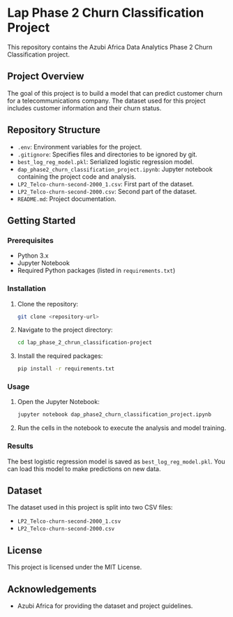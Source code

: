 # Lap Phase 2 Churn Classification Project

This repository contains the Azubi Africa Data Analytics Phase 2 Churn Classification project.

## Project Overview

The goal of this project is to build a model that can predict customer churn for a telecommunications company. The dataset used for this project includes customer information and their churn status.

## Repository Structure

- `.env`: Environment variables for the project.
- `.gitignore`: Specifies files and directories to be ignored by git.
- `best_log_reg_model.pkl`: Serialized logistic regression model.
- `dap_phase2_churn_classification_project.ipynb`: Jupyter notebook containing the project code and analysis.
- `LP2_Telco-churn-second-2000_1.csv`: First part of the dataset.
- `LP2_Telco-churn-second-2000.csv`: Second part of the dataset.
- `README.md`: Project documentation.

## Getting Started

### Prerequisites

- Python 3.x
- Jupyter Notebook
- Required Python packages (listed in `requirements.txt`)

### Installation

1. Clone the repository:
    ```sh
    git clone <repository-url>
    ```
2. Navigate to the project directory:
    ```sh
    cd lap_phase_2_chrun_classification-project
    ```
3. Install the required packages:
    ```sh
    pip install -r requirements.txt
    ```

### Usage

1. Open the Jupyter Notebook:
    ```sh
    jupyter notebook dap_phase2_churn_classification_project.ipynb
    ```
2. Run the cells in the notebook to execute the analysis and model training.

### Results

The best logistic regression model is saved as `best_log_reg_model.pkl`. You can load this model to make predictions on new data.

## Dataset

The dataset used in this project is split into two CSV files:
- `LP2_Telco-churn-second-2000_1.csv`
- `LP2_Telco-churn-second-2000.csv`

## License

This project is licensed under the MIT License.

## Acknowledgements

- Azubi Africa for providing the dataset and project guidelines.
